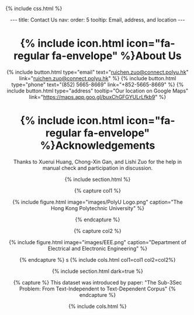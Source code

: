 {% include css.html %}
<style>
  .centered-text {
    text-align: center;
  }
</style>

<div class="centered-text">
---
title: Contact Us
nav:
  order: 5
  tooltip: Email, address, and location
---

# {% include icon.html icon="fa-regular fa-envelope" %}About Us

{%
  include button.html
  type="email"
  text="ruichen.zuo@connect.polyu.hk"
  link="ruichen.zuo@connect.polyu.hk"
%}
{%
  include button.html
  type="phone"
  text="(852) 5665-8669"
  link="+852-5665-8669"
%}
{%
  include button.html
  type="address"
  tooltip="Our location on Google Maps"
  link="https://maps.app.goo.gl/buxChGFGYULrLfkb9"
%}

# {% include icon.html icon="fa-regular fa-envelope" %}Acknowledgements
Thanks to Xuerui Huang, Chong-Xin Gan, and Lishi Zuo for the help in manual check and participation in discussion.

{% include section.html %}

{% capture col1 %}

{%
  include figure.html
  image="images/PolyU Logo.png"
  caption="The Hong Kong Polytechnic University"
%}

{% endcapture %}

{% capture col2 %}

{%
  include figure.html
  image="images/EEE.png"
  caption="Department of Electrical and Electronic Engineering"
%}

{% endcapture %}
s
{% include cols.html col1=col1 col2=col2%}

{% include section.html dark=true %}

{% capture %}
This dataset was introduced by paper: "The Sub-3Sec Problem: From Text-Independent to Text-Dependent Corpus"
{% endcapture %}

{% include cols.html %}

</div>
